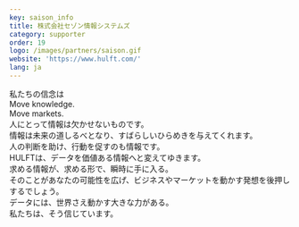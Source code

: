 ```yaml
---
key: saison_info
title: 株式会社セゾン情報システムズ
category: supporter
order: 19
logo: /images/partners/saison.gif
website: 'https://www.hulft.com/'
lang: ja
---
```

私たちの信念は <br/>
Move knowledge. <br/>
Move markets. <br/>
人にとって情報は欠かせないものです。 <br/>
情報は未来の道しるべとなり、すばらしいひらめきを与えてくれます。 <br/>
人の判断を助け、行動を促すのも情報です。 <br/>
HULFTは、データを価値ある情報へと変えてゆきます。 <br/>
求める情報が、求める形で、瞬時に手に入る。 <br/>
そのことがあなたの可能性を広げ、ビジネスやマーケットを動かす発想を後押しするでしょう。 <br/>
データには、世界さえ動かす大きな力がある。 <br/>
私たちは、そう信じています。 